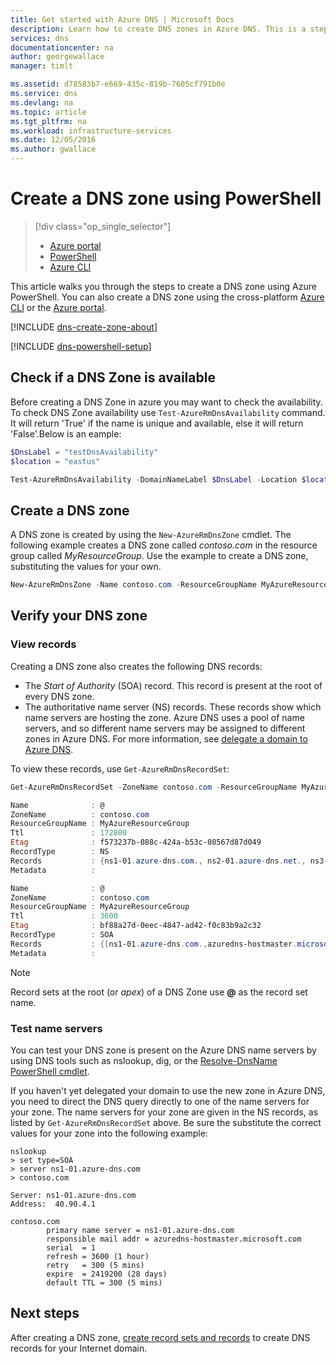 ```yaml
---
title: Get started with Azure DNS | Microsoft Docs
description: Learn how to create DNS zones in Azure DNS. This is a step-by-step guide to create and manage your first DNS zone using Azure PowerShell.
services: dns
documentationcenter: na
author: georgewallace
manager: timlt

ms.assetid: d78583b7-e669-435c-819b-7605cf791b0e
ms.service: dns
ms.devlang: na
ms.topic: article
ms.tgt_pltfrm: na
ms.workload: infrastructure-services
ms.date: 12/05/2016
ms.author: gwallace
---
```


# Create a DNS zone using PowerShell

> [!div class="op_single_selector"]
> * [Azure portal](dns-getstarted-create-dnszone-portal.md)
> * [PowerShell](dns-getstarted-create-dnszone.md)
> * [Azure CLI](dns-getstarted-create-dnszone-cli.md)

This article walks you through the steps to create a DNS zone using Azure PowerShell. You can also create a DNS zone using the cross-platform [Azure CLI](dns-getstarted-create-dnszone-cli.md) or the [Azure portal](dns-getstarted-create-dnszone-portal.md).

[!INCLUDE [dns-create-zone-about](../../includes/dns-create-zone-about-include.md)]

[!INCLUDE [dns-powershell-setup](../../includes/dns-powershell-setup-include.md)]


## Check if a DNS Zone is available
Before creating a DNS Zone in azure you may want to check the availability. To check DNS Zone availability use ```Test-AzureRmDnsAvailability``` command. It will return 'True' if the name is unique and available, else it will return 'False'.Below is an eample:

```powershell
$DnsLabel = "testDnsAvailability"
$location = "eastus"

Test-AzureRmDnsAvailability -DomainNameLabel $DnsLabel -Location $location
```

## Create a DNS zone

A DNS zone is created by using the `New-AzureRmDnsZone` cmdlet. The following example creates a DNS zone called *contoso.com* in the resource group called *MyResourceGroup*. Use the example to create a DNS zone, substituting the values for your own.

```powershell
New-AzureRmDnsZone -Name contoso.com -ResourceGroupName MyAzureResourceGroup
```

## Verify your DNS zone

### View records

Creating a DNS zone also creates the following DNS records:

* The *Start of Authority* (SOA) record. This record is present at the root of every DNS zone.
* The authoritative name server (NS) records. These records show which name servers are hosting the zone. Azure DNS uses a pool of name servers, and so different name servers may be assigned to different zones in Azure DNS. For more information, see [delegate a domain to Azure DNS](dns-domain-delegation.md).

To view these records, use `Get-AzureRmDnsRecordSet`:

```powershell
Get-AzureRmDnsRecordSet -ZoneName contoso.com -ResourceGroupName MyAzureResourceGroup

Name              : @
ZoneName          : contoso.com
ResourceGroupName : MyAzureResourceGroup
Ttl               : 172800
Etag              : f573237b-088c-424a-b53c-08567d87d049
RecordType        : NS
Records           : {ns1-01.azure-dns.com., ns2-01.azure-dns.net., ns3-01.azure-dns.org., ns4-01.azure-dns.info.}
Metadata          : 

Name              : @
ZoneName          : contoso.com
ResourceGroupName : MyAzureResourceGroup
Ttl               : 3600
Etag              : bf88a27d-0eec-4847-ad42-f0c83b9a2c32
RecordType        : SOA
Records           : {[ns1-01.azure-dns.com.,azuredns-hostmaster.microsoft.com,3600,300,2419200,300]}
Metadata          : 
```

> [!NOTE]
> Record sets at the root (or *apex*) of a DNS Zone use **@** as the record set name.

### Test name servers

You can test your DNS zone is present on the Azure DNS name servers by using DNS tools such as nslookup, dig, or the [Resolve-DnsName PowerShell cmdlet](https://technet.microsoft.com/library/jj590781.aspx).

If you haven't yet delegated your domain to use the new zone in Azure DNS, you need to direct the DNS query directly to one of the name servers for your zone. The name servers for your zone are given in the NS records, as listed by `Get-AzureRmDnsRecordSet` above. Be sure the substitute the correct values for your zone into the following example:

```
nslookup
> set type=SOA
> server ns1-01.azure-dns.com
> contoso.com

Server: ns1-01.azure-dns.com
Address:  40.90.4.1

contoso.com
        primary name server = ns1-01.azure-dns.com
        responsible mail addr = azuredns-hostmaster.microsoft.com
        serial  = 1
        refresh = 3600 (1 hour)
        retry   = 300 (5 mins)
        expire  = 2419200 (28 days)
        default TTL = 300 (5 mins)
```

## Next steps

After creating a DNS zone, [create record sets and records](dns-getstarted-create-recordset.md) to create DNS records for your Internet domain.
